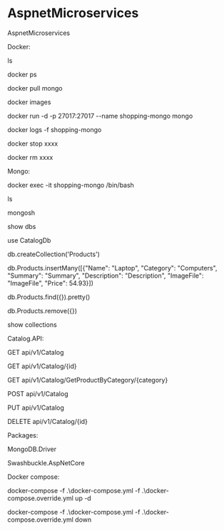 # AspnetMicroservices
AspnetMicroservices

Docker:

ls

docker ps

docker pull mongo

docker images

docker run -d -p 27017:27017 --name shopping-mongo mongo

docker logs -f shopping-mongo

docker stop xxxx

docker rm xxxx


Mongo:

docker exec -it shopping-mongo /bin/bash

ls

mongosh

show dbs

use CatalogDb

db.createCollection('Products')

db.Products.insertMany([{"Name": "Laptop", "Category": "Computers", "Summary": "Summary", "Description": "Description", "ImageFile": "ImageFile", "Price": 54.93}])

db.Products.find({}).pretty()

db.Products.remove({})

show collections


Catalog.API:

GET api/v1/Catalog

GET api/v1/Catalog/{id}

GET api/v1/Catalog/GetProductByCategory/{category}

POST api/v1/Catalog

PUT api/v1/Catalog

DELETE api/v1/Catalog/{id}


Packages:

MongoDB.Driver

Swashbuckle.AspNetCore


Docker compose:

docker-compose -f .\docker-compose.yml -f .\docker-compose.override.yml up -d

docker-compose -f .\docker-compose.yml -f .\docker-compose.override.yml down

